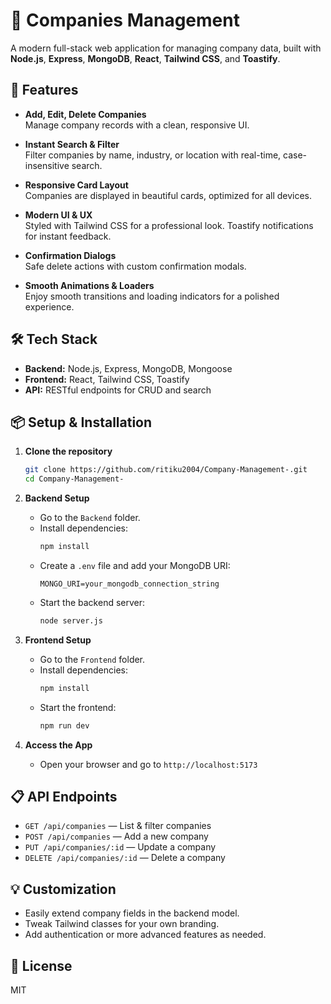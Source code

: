 # 🏢 Companies Management

A modern full-stack web application for managing company data, built with **Node.js**, **Express**, **MongoDB**, **React**, **Tailwind CSS**, and **Toastify**.

## 🚀 Features

- **Add, Edit, Delete Companies**  
  Manage company records with a clean, responsive UI.

- **Instant Search & Filter**  
  Filter companies by name, industry, or location with real-time, case-insensitive search.

- **Responsive Card Layout**  
  Companies are displayed in beautiful cards, optimized for all devices.

- **Modern UI & UX**  
  Styled with Tailwind CSS for a professional look. Toastify notifications for instant feedback.

- **Confirmation Dialogs**  
  Safe delete actions with custom confirmation modals.

- **Smooth Animations & Loaders**  
  Enjoy smooth transitions and loading indicators for a polished experience.

## 🛠️ Tech Stack

- **Backend:** Node.js, Express, MongoDB, Mongoose
- **Frontend:** React, Tailwind CSS, Toastify
- **API:** RESTful endpoints for CRUD and search

## 📦 Setup & Installation

1. **Clone the repository**
   ```bash
   git clone https://github.com/ritiku2004/Company-Management-.git
   cd Company-Management-
   ```

2. **Backend Setup**
   - Go to the `Backend` folder.
   - Install dependencies:
     ```bash
     npm install
     ```
   - Create a `.env` file and add your MongoDB URI:
     ```
     MONGO_URI=your_mongodb_connection_string
     ```
   - Start the backend server:
     ```bash
     node server.js
     ```

3. **Frontend Setup**
   - Go to the `Frontend` folder.
   - Install dependencies:
     ```bash
     npm install
     ```
   - Start the frontend:
     ```bash
     npm run dev
     ```

4. **Access the App**
   - Open your browser and go to `http://localhost:5173`

## 📋 API Endpoints

- `GET /api/companies` — List & filter companies
- `POST /api/companies` — Add a new company
- `PUT /api/companies/:id` — Update a company
- `DELETE /api/companies/:id` — Delete a company


## 💡 Customization

- Easily extend company fields in the backend model.
- Tweak Tailwind classes for your own branding.
- Add authentication or more advanced features as needed.

## 📝 License

MIT
